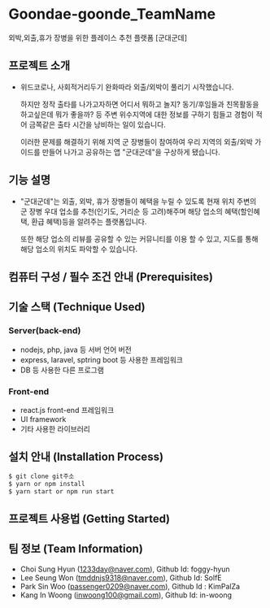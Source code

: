 # Goondae-goonde_TeamName
외박,외출,휴가 장병을 위한 플레이스 추천 플랫폼 [군대군데]

## 프로젝트 소개
 - 위드코로나, 사회적거리두기 완화따라 외출/외박이 풀리기 시작했습니다. 
 
   하지만 정작 출타를 나가고자하면 어디서 뭐하고 놀지? 동기/후임들과 친목활동을 하고싶은데 뭐가 좋을까? 등 주변 위수지역에 대한 정보를 구하기 힘들고 경험이 적어 금쪽같은 출타 시간을 낭비하는 일이 있습니다. 

   이러한 문제를 해결하기 위해 지역 군 장병들이 참여하여 우리 지역의 외출/외박 가이드를 만들어 나가고 공유하는 앱 "군대군데"을 구상하게 됐습니다. 

## 기능 설명
 - "군대군데"는 외출, 외박, 휴가 장병들이 혜택을 누릴 수 있도록 현재 위치 주변의 군 장병 우대 업소를 추천(인기도, 거리순 등 고려)해주며 해당 업소의 혜택(할인혜택, 환급 혜택)등을 알려주는 플랫폼입니다.
 
   또한 해당 업소의 리뷰를 공유할 수 있는 커뮤니티를 이용 할 수 있고, 지도를 통해 해당 업소의 위치도 파악할 수 있습니다.

## 컴퓨터 구성 / 필수 조건 안내 (Prerequisites)

## 기술 스택 (Technique Used) 
### Server(back-end)
 -  nodejs, php, java 등 서버 언어 버전 
 - express, laravel, sptring boot 등 사용한 프레임워크 
 - DB 등 사용한 다른 프로그램 
 
### Front-end
 -  react.js front-end 프레임워크 
 -  UI framework
 - 기타 사용한 라이브러리

## 설치 안내 (Installation Process)
```bash
$ git clone git주소
$ yarn or npm install
$ yarn start or npm run start
```

## 프로젝트 사용법 (Getting Started)

## 팀 정보 (Team Information)
- Choi Sung Hyun (1233day@naver.com), Github Id: foggy-hyun
- Lee Seung Won (tmddnjs9318@naver.com), Github Id: SolfE
- Park Sin Woo (passenger0209@naver.com), Github Id : KimPalZa
- Kang In Woong (inwoong100@gmail.com), Github Id: in-woong  
